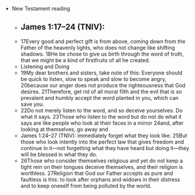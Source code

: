 - New Testament reading
    - James 1:17–24 (TNIV): 
        -  
    - 17﻿Every good and perfect gift is from above,﻿﻿ coming down from the Father of the heavenly lights,﻿﻿ who does not change﻿﻿ like shifting shadows. 18﻿He be chose to give us birth﻿﻿ through the word of truth,﻿﻿ that we might be a kind of firstfruits﻿﻿ of all he created.
    - Listening and Doing
    - 19﻿My dear brothers and sisters,﻿﻿ take note of this: Everyone should be quick to listen, slow to speak﻿﻿ and slow to become angry, 20﻿because our anger﻿﻿ does not produce the righteousness that God desires. 21﻿Therefore, get rid of﻿﻿ all moral filth and the evil that is so prevalent and humbly accept the word planted in you,﻿﻿ which can save you.
    - 22﻿Do not merely listen to the word, and so deceive yourselves. Do what it says.﻿﻿ 23﻿Those who listen to the word but do not do what it says are like people who look at their faces in a mirror 24﻿and, after looking at themselves, go away and 
    - James 1:24–27 (TNIV): immediately forget what they look like. 25﻿But those who look intently into the perfect law that gives freedom﻿﻿ and continue in it—not forgetting what they have heard but doing it—they will be blessed in what they do.﻿﻿
    - 26﻿Those who consider themselves religious and yet do not keep a tight rein on their tongues﻿﻿ deceive themselves, and their religion is worthless. 27﻿Religion that God our Father accepts as pure and faultless is this: to look after﻿﻿ orphans and widows﻿﻿ in their distress and to keep oneself from being polluted by the world.﻿﻿
